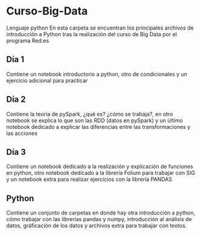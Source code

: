 # Curso-Big-Data
Lenguaje python
En esta carpeta se encuentran los principales archivos de introducción a Python tras la realización del curso de Big Data por el programa Red.es

## Día 1 
Contiene un notebook introductorio a python, otro de condicionales y un ejercicio adicional para practicar 
## Día 2
Contiene la teoría de pySpark, ¿qué es? ¿cómo se trabaja?, en otro notebook se explica lo que son las RDD (datos en pySpark) y un último notebook dedicado a explicar las diferencias entre las transformaciones y las acciones 
## Día 3 
Contiene un notebook dedicado a la realización y explicación de funciones en python, otro notebook dedicado a la librería Folium para trabajar con SIG y un notebook extra para realizar ejercicios con la librería PANDAS
## Python
Contiene un conjunto de carpetas en donde hay otra introducción a python, cómo trabajar con las librerías pandas y numpy, introducción al análisis de datos, gráficación de los datos y archivos extra para trabajar con textos.
